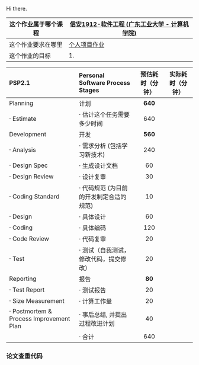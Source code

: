 Hi there.


| 这个作业属于哪个课程  |[信安1912-软件工程 (广东工业大学 - 计算机学院)](https://edu.cnblogs.com/campus/gdgy/InformationSecurity1912-Softwareengineering/)|
|--------------------|------------------------------------------------------------------------------------------------------------------------------|
| 这个作业要求在哪里 	  |[个人项目作业](https://edu.cnblogs.com/campus/gdgy/InformationSecurity1912-Softwareengineering/homework/12146)                 |
| 这个作业的目标   	  |1.                                                                                                                           |


|PSP2.1						|Personal Software Process Stages	|预估耗时（分钟） 	|实际耗时（分钟） 	|
|:--						|:--								|:--:				|:--:				|
|Planning					|计划								|__640__    		|					|
|· Estimate					|· 估计这个任务需要多少时间			|640   		    	|					|
|Development				|开发								|__560__			|					|
|· Analysis					|· 需求分析 (包括学习新技术)      	    |240    			|					|
|· Design Spec              |· 生成设计文档					    |60     			|					|
|· Design Review			|· 设计复审					    	|30             	|					|
|· Coding Standard			|· 代码规范 (为目前的开发制定合适的规范)|10		    		|					|
|· Design			    	|· 具体设计       					|60		    		|					|
|· Coding					|· 具体编码  						|120				|					|
|· Code Review				|· 代码复审  						|20		     		|					|
|· Test					    |· 测试（自我测试，修改代码，提交修改） |20 				|					|
|Reporting					|报告    							|__80__				|					|
|· Test Report				|· 测试报告							|20 				|					|
|· Size Measurement			|· 计算工作量						|20 				|					|
|· Postmortem & Process Improvement Plan|· 事后总结, 并提出过程改进计划|40				|					|
|							|· 合计          					|640				|					|





### 论文查重代码